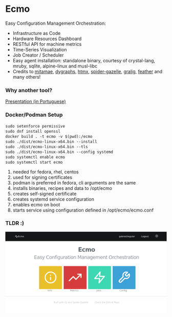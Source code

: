 # Ecmo

Easy Configuration Management Orchestration:

* Infrastructure as Code 
* Hardware Resources Dashboard
* RESTful API for machine metrics
* Time-Series Visualization 
* Job Creator / Scheduler
* Easy agent installation: standalone binary, courtesy of crystal-lang, mruby, sqlite, alpine-linux and musl-libc
* Credits to [mitamae](https://github.com/itamae-kitchen/mitamae), [dygraphs](https://github.com/danvk/dygraphs), [htmx](https://github.com/bigskysoftware/htmx), [spider-gazelle](https://github.com/spider-gazelle/spider-gazelle), [gralig](https://github.com/erenesto/gralig), [feather](https://github.com/feathericons/feather) and many others!

### Why another tool?

[Presentation (in Portuguese)](https://github.com/gabriel-aires/ecmo/raw/main/doc/gestao_configuracao.pdf)

### Docker/Podman Setup

```
sudo setenforce permissive
sudo dnf install openssl
docker build . -t ecmo -v $(pwd):/ecmo
sudo ./dist/ecmo-linux-x64.bin --install
sudo ./dist/ecmo-linux-x64.bin --tls
sudo ./dist/ecmo-linux-x64.bin --config systemd
sudo systemctl enable ecmo
sudo systemctl start ecmo
```

1) needed for fedora, rhel, centos
2) used for signing certificates
3) podman is preferred in fedora, cli arguments are the same
4) installs binaries, recipes and data to /opt/ecmo
5) creates self-signed certificate
6) creates systemd service configuration
7) enables ecmo on boot
8) starts service using configuration defined in /opt/ecmo/ecmo.conf

### TLDR :)

![Application Screenshot](https://raw.githubusercontent.com/gabriel-aires/ecmo/main/doc/welcome-screen.png)

